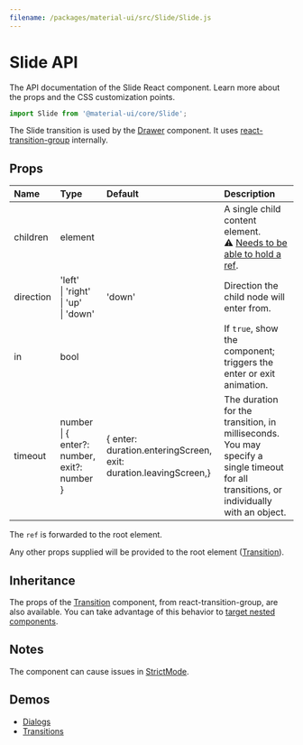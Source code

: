 ```yaml
---
filename: /packages/material-ui/src/Slide/Slide.js
---
```


<!--- This documentation is automatically generated, do not try to edit it. -->

# Slide API

<p class="description">The API documentation of the Slide React component. Learn more about the props and the CSS customization points.</p>

```js
import Slide from '@material-ui/core/Slide';
```

The Slide transition is used by the [Drawer](/components/drawers/) component.
It uses [react-transition-group](https://github.com/reactjs/react-transition-group) internally.

## Props

| Name | Type | Default | Description |
|:-----|:-----|:--------|:------------|
| <span class="prop-name">children</span> | <span class="prop-type">element</span> |  | A single child content element.<br>⚠️ [Needs to be able to hold a ref](/guides/composition/#caveat-with-refs). |
| <span class="prop-name">direction</span> | <span class="prop-type">'left'<br>&#124;&nbsp;'right'<br>&#124;&nbsp;'up'<br>&#124;&nbsp;'down'</span> | <span class="prop-default">'down'</span> | Direction the child node will enter from. |
| <span class="prop-name">in</span> | <span class="prop-type">bool</span> |  | If `true`, show the component; triggers the enter or exit animation. |
| <span class="prop-name">timeout</span> | <span class="prop-type">number<br>&#124;&nbsp;{ enter?: number, exit?: number }</span> | <span class="prop-default">{  enter: duration.enteringScreen,  exit: duration.leavingScreen,}</span> | The duration for the transition, in milliseconds. You may specify a single timeout for all transitions, or individually with an object. |

The `ref` is forwarded to the root element.

Any other props supplied will be provided to the root element ([Transition](https://reactcommunity.org/react-transition-group/transition/#Transition-props)).

## Inheritance

The props of the [Transition](https://reactcommunity.org/react-transition-group/transition/#Transition-props) component, from react-transition-group, are also available.
You can take advantage of this behavior to [target nested components](/guides/api/#spread).

## Notes

The component can cause issues in [StrictMode](https://reactjs.org/docs/strict-mode.html).

## Demos

- [Dialogs](/components/dialogs/)
- [Transitions](/components/transitions/)

